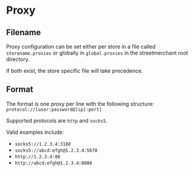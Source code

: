 # Proxy

## Filename

Proxy configuration can be set either per store in a file called `storename.proxies` or globally in `global.proxies` in the streetmerchant root directory.

If both exist, the store specific file will take precedence.

## Format

The format is one proxy per line with the following structure:
`protocol://[user:password@]ip[:port]`

Supported protocols are `http` and `socks5`.

Valid examples include:
- `socks5://1.2.3.4:3180`
- `socks5://abcd:efgh@1.2.3.4:5678`
- `http://1.2.3.4:80`
- `http://abcd:efgh@1.2.3.4:8080`
